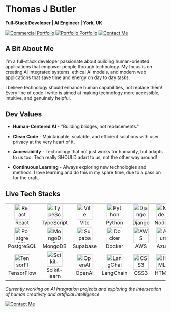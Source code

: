 # Thomas J Butler

**Full-Stack Developer | AI Engineer | York, UK**

[![Commercial Portfolio](https://img.shields.io/badge/COMMERCIAL_PORTFOLIO-Click_Me-00C853?style=for-the-badge&logo=vercel&logoColor=white)](https://thomasjbutler.me)
[![Portfolio Portfolio](https://img.shields.io/badge/PORTFOLIO_PORTFOLIO-Click_Me-4A90E2?style=for-the-badge&logo=github&logoColor=white)](https://thomasjbutler.github.io)
[![Contact Me](https://img.shields.io/badge/Contact_Me-Click_Me-FF4433?style=for-the-badge&logo=vercel&logoColor=white)](https://thomasjbutler.github.io/#contact)

## A Bit About Me

I'm a full-stack developer passionate about building human-oriented applications that empower people through technology. 
My focus is on creating AI integrated systems, ethical AI models, and modern web applications that save time and energy on day to day tasks.

I believe technology should enhance human capabilities, not replace them! 
Every line of code I write is aimed at making technology more accessible, intuitive, and genuinely helpful. 

## Dev Values

- **Human-Centered AI** - "Building bridges, not replacements."

- **Clean Code** - Maintainable, scalable, and efficient solutions with user privacy at the very heart of it. 

- **Accessibility** - Technology that not just works for humanity, but adapts to us too. Tech really SHOULD adart to us, not the other way around!

- **Continuous Learning** - Always exploring new technologies and methods. I love learning and do this in my spare time, due to a passion for the craft.

## Live Tech Stacks

<table align="center">
<tr>
<td align="center" width="96">
<img src="https://skillicons.dev/icons?i=react" width="48" height="48" alt="React" />
<br>React
</td>
<td align="center" width="96">
<img src="https://skillicons.dev/icons?i=typescript" width="48" height="48" alt="TypeScript" />
<br>TypeScript
</td>
<td align="center" width="96">
<img src="https://skillicons.dev/icons?i=vite" width="48" height="48" alt="Vite" />
<br>Vite
</td>
<td align="center" width="96">
<img src="https://skillicons.dev/icons?i=python" width="48" height="48" alt="Python" />
<br>Python
</td>
<td align="center" width="96">
<img src="https://skillicons.dev/icons?i=django" width="48" height="48" alt="Django" />
<br>Django
</td>
<td align="center" width="96">
<img src="https://skillicons.dev/icons?i=nodejs" width="48" height="48" alt="Node.js" />
<br>Node.js
</td>
<td align="center" width="96">
<img src="https://skillicons.dev/icons?i=dotnet" width="48" height="48" alt=".NET" />
<br>.NET
</td>
<td align="center" width="96">
<img src="https://skillicons.dev/icons?i=cs" width="48" height="48" alt="C#" />
<br>C#
</td>
</tr>
<tr>
<td align="center" width="96">
<img src="https://skillicons.dev/icons?i=postgresql" width="48" height="48" alt="PostgreSQL" />
<br>PostgreSQL
</td>
<td align="center" width="96">
<img src="https://skillicons.dev/icons?i=mongodb" width="48" height="48" alt="MongoDB" />
<br>MongoDB
</td>
<td align="center" width="96">
<img src="https://skillicons.dev/icons?i=supabase" width="48" height="48" alt="Supabase" />
<br>Supabase
</td>
<td align="center" width="96">
<img src="https://skillicons.dev/icons?i=docker" width="48" height="48" alt="Docker" />
<br>Docker
</td>
<td align="center" width="96">
<img src="https://skillicons.dev/icons?i=aws" width="48" height="48" alt="AWS" />
<br>AWS
</td>
<td align="center" width="96">
<img src="https://skillicons.dev/icons?i=azure" width="48" height="48" alt="Azure" />
<br>Azure
</td>
<td align="center" width="96">
<img src="https://skillicons.dev/icons?i=vercel" width="48" height="48" alt="Vercel" />
<br>Vercel
</td>
<td align="center" width="96">
<img src="https://skillicons.dev/icons?i=tailwind" width="48" height="48" alt="Tailwind" />
<br>Tailwind
</td>
</tr>
<tr>
<td align="center" width="96">
<img src="https://skillicons.dev/icons?i=tensorflow" width="48" height="48" alt="TensorFlow" />
<br>TensorFlow
</td>
<td align="center" width="96">
<img src="https://cdn.jsdelivr.net/gh/devicons/devicon/icons/scikitlearn/scikitlearn-original.svg" width="48" height="48" alt="Scikit-learn" />
<br>Scikit-learn
</td>
<td align="center" width="96">
<img src="https://www.svgrepo.com/show/306500/openai.svg" width="48" height="48" alt="OpenAI" />
<br>OpenAI
</td>
<td align="center" width="96">
<img src="https://cdn.worldvectorlogo.com/logos/langchain.svg" width="48" height="48" alt="LangChain" />
<br>LangChain
</td>
<td align="center" width="96">
<img src="https://skillicons.dev/icons?i=css" width="48" height="48" alt="CSS3" />
<br>CSS3
</td>
<td align="center" width="96">
<img src="https://skillicons.dev/icons?i=html" width="48" height="48" alt="HTML5" />
<br>HTML5
</td>
<td align="center" width="96">
<img src="https://skillicons.dev/icons?i=git" width="48" height="48" alt="Git" />
<br>Git
</td>
<td align="center" width="96">
<img src="https://skillicons.dev/icons?i=vscode" width="48" height="48" alt="VS Code" />
<br>VS Code
</td>
</tr>
</table>

*Currently working on AI integration projects and exploring the intersection of human creativity and artificial intelligence*

[![Contact Me](https://img.shields.io/badge/Contact_Me-Click_Me-00C853?style=for-the-badge&logo=vercel&logoColor=white)](https://thomasjbutler.github.io/#contact)
